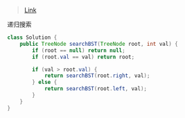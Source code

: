 > [Link](https://leetcode-cn.com/problems/search-in-a-binary-search-tree/)

递归搜索

```java
class Solution {
    public TreeNode searchBST(TreeNode root, int val) {
        if (root == null) return null;
        if (root.val == val) return root;

        if (val > root.val) {
            return searchBST(root.right, val);
        } else {
            return searchBST(root.left, val);
        }
    }
}
```